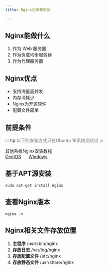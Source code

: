 ```yaml
---
title: Nginx初识和安装

---
```


## Nginx能做什么
1. 作为 Web 服务器
2. 作为负载均衡服务器
3. 作为代理服务器

## Nginx优点
* 支持海量高并发
* 内存消耗少
* Nginx为开源软件
* 配置文件简单

## 前提条件
::: tip
   <span style="font-size: 14px; color: #777;"> 以下的安装方式只在Ubuntu 16系统测试过 </span>
:::

其他系统Nginx安装教程
</br>
[CentOS](http://www.runoob.com/linux/nginx-install-setup.html)
<span style="margin-left: 20px" />
[Windows](https://www.cnblogs.com/jiangwangxiang/p/8481661.html)

## 基于APT源安装
```shell
sudo apt-get install nginx
```

## 查看Nginx版本
```shell
nginx -v
```

## Nginx相关文件存放位置
1. **主程序**  /usr/sbin/nginx
2. **存放日志** /var/log/nginx
3. **存放配置文件** /etc/nginx
4. **存放静态文件** /usr/share/nginx
